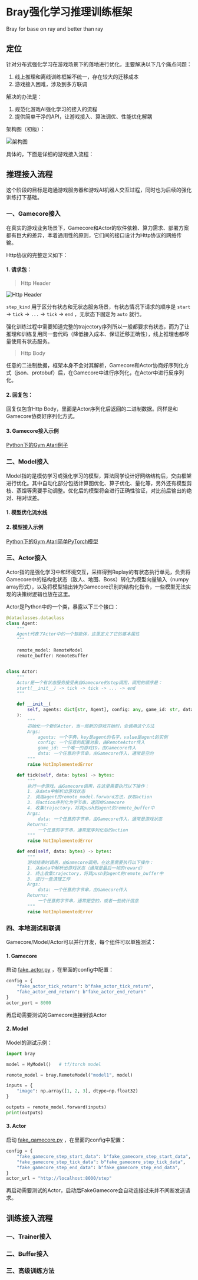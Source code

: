 # Bray强化学习推理训练框架

Bray for base on ray and better than ray

## 定位

针对分布式强化学习在游戏场景下的落地进行优化，主要解决以下几个痛点问题：

1. 线上推理和离线训练框架不统一，存在较大的迁移成本
2. 游戏接入困难，涉及到多方联调

解决的办法是：

1. 规范化游戏AI强化学习的接入的流程
2. 提供简单干净的API，让游戏接入、算法调优、性能优化解耦

架构图（初版）：

![架构图](./docs/img/structure.jpg)


具体的，下面是详细的游戏接入流程：

## 推理接入流程

这个阶段的目标是跑通游戏服务器和游戏AI机器人交互过程，同时也为后续的强化训练打下基础。

### 一、Gamecore接入

在真实的游戏业务场景下，Gamecore和Actor的软件依赖、算力需求、部署方案都有巨大的差异，本着通用性的原则，它们间的接口设计为Http协议的网络传输。

Http协议的完整定义如下：

#### 1. 请求包：

> Http Header

![Http Header](./docs/img/http_header.png)

`step_kind` 用于区分有状态和无状态服务场景，有状态情况下请求的顺序是 `start` -> `tick` -> `...` -> `tick` -> `end` ，无状态下固定为 `auto` 就行。

强化训练过程中需要知道完整的trajectory序列所以一般都要求有状态，而为了让推理和训练复用同一套代码（降低接入成本、保证迁移正确性），线上推理也都尽量使用有状态服务。

> Http Body

任意的二进制数据，框架本身不会对其解析，Gamecore和Actor协商好序列化方式（json、protobuf）后，在Gamecore中进行序列化，在Actor中进行反序列化。

#### 2. 回复包：

回复仅包含Http Body，里面是Actor序列化后返回的二进制数据。同样是和Gamecore协商好序列化方式。

#### 3. Gamecore接入示例

[Python下的Gym Atari例子](./bray/benchmark/atari/gamecore.py)

### 二、Model接入

Model指的是模仿学习或强化学习的模型，算法同学设计好网络结构后，交由框架进行优化。其中自动化部分包括计算图优化、算子优化、量化等，另外还有模型剪枝、蒸馏等需要手动调整。优化后的模型将会进行正确性验证，对比前后输出的绝对、相对误差。

#### 1. 模型优化流水线

#### 2. 模型接入示例

[Python下的Gym Atari简单PyTorch模型](./bray/benchmark/atari/model.py)

### 三、Actor接入

Actor指的是强化学习中和环境交互，采样得到Replay的有状态执行单元，负责将Gamecore中的结构化状态（敌人、地图、Boss）转化为模型向量输入（numpy array形式），以及将模型输出转为Gamecore识别的结构化指令，一些模型无法实现的决策树逻辑也放在这里。

Actor是Python中的一个类，暴露以下三个接口：

```python
@dataclasses.dataclass
class Agent:
    """
    Agent代表了Actor中的一个智能体，这里定义了它的基本属性
    """

    remote_model: RemoteModel
    remote_buffer: RemoteBuffer


class Actor:
    """
    Actor是一个有状态服务接受来自Gamecore的step调用，调用的顺序是：
    start(__init__) -> tick -> tick -> ... -> end
    """

    def __init__(
        self, agents: dict[str, Agent], config: any, game_id: str, data: bytes
    ):
        """
        初始化一个新的Actor，当一局新的游戏开始时，会调用这个方法
        Args:
            agents: 一个字典，key是agent的名字，value是agent的实例
            config: 一个任意的配置对象，由RemoteActor传入
            game_id: 一个唯一的游戏ID，由Gamecore传入
            data: 一个任意的字节串，由Gamecore传入，通常是空的
        """
        raise NotImplementedError

    def tick(self, data: bytes) -> bytes:
        """
        执行一步游戏，由Gamecore调用，在这里需要执行以下操作：
        1. 从data中解析出游戏状态
        2. 调用agent的remote_model.forward方法，获取action
        3. 将action序列化为字节串，返回给Gamecore
        4. 收集trajectory，将其push到agent的remote_buffer中
        Args:
            data: 一个任意的字节串，由Gamecore传入，通常是游戏状态
        Returns:
            一个任意的字节串，通常是序列化后的action
        """
        raise NotImplementedError

    def end(self, data: bytes) -> bytes:
        """
        游戏结束时调用，由Gamecore调用，在这里需要执行以下操作：
        1. 从data中解析出游戏状态（通常是最后一帧的reward）
        2. 终止收集trajectory，将其push到agent的remote_buffer中
        3. 进行一些清理工作
        Args:
            data: 一个任意的字节串，由Gamecore传入
        Returns:
            一个任意的字节串，通常是空的，或者一些统计信息
        """
        raise NotImplementedError
```

### 四、本地测试和联调

Gamecore/Model/Actor可以并行开发，每个组件可以单独测试：

#### 1. Gamecore

启动 [fake_actor.py](./bray/fake_actor.py) ，在里面的config中配置：

```python
config = {
    "fake_actor_tick_return": b"fake_actor_tick_return",
    "fake_actor_end_return": b"fake_actor_end_return"
}
actor_port = 8000
```

再启动需要测试的Gamecore连接到该Actor

#### 2. Model

Model的测试示例：

```python
import bray

model = MyModel()   # tf/torch model

remote_model = bray.RemoteModel("model1", model)

inputs = {
    "image": np.array([1, 2, 3], dtype=np.float32)
}

outputs = remote_model.forward(inputs)
print(outputs)
```

#### 3. Actor

启动 [fake_gamecore.py](./bray/fake_gamecore.py) ，在里面的config中配置：

```python
config = {
    "fake_gamecore_step_start_data": b"fake_gamecore_step_start_data",
    "fake_gamecore_step_tick_data": b"fake_gamecore_step_tick_data",
    "fake_gamecore_step_end_data": b"fake_gamecore_step_end_data",
}
actor_url = "http://localhost:8000/step"
```

再启动需要测试的Actor，启动后FakeGamecore会自动连接过来并不间断发送请求。

## 训练接入流程

### 一、Trainer接入

### 二、Buffer接入

### 三、高级训练方法